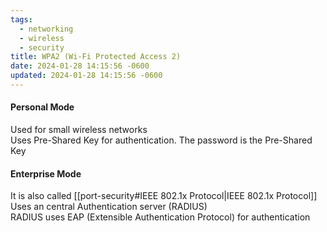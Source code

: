 ```yaml
---
tags:
  - networking
  - wireless
  - security
title: WPA2 (Wi-Fi Protected Access 2)
date: 2024-01-28 14:15:56 -0600
updated: 2024-01-28 14:15:56 -0600
---
```


#### Personal Mode  
Used for small wireless networks  
Uses Pre-Shared Key for authentication. The password is the Pre-Shared Key

#### Enterprise Mode
It is also called [[port-security#IEEE 802.1x Protocol|IEEE 802.1x Protocol]]  
Uses an central Authentication server (RADIUS)  
RADIUS uses EAP (Extensible Authentication Protocol) for authentication
